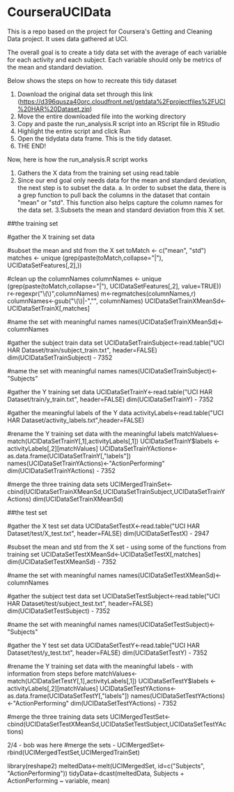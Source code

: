 CourseraUCIData
===============

This is a repo based on the project for Coursera's Getting and Cleaning Data project. It uses data gathered at UCI.

The overall goal is to create a tidy data set with the average of each variable for each activity and each subject. Each variable should only be metrics of the mean and standard deviation.

Below shows the steps on how to recreate this tidy dataset
 1. Download the original data set through this link (https://d396qusza40orc.cloudfront.net/getdata%2Fprojectfiles%2FUCI%20HAR%20Dataset.zip)
 2. Move the entire downloaded file into the working directory
 3. Copy and paste the run_analysis.R script into an RScript file in RStudio
 4. Highlight the entire script and click Run
 5. Open the tidydata data frame. This is the tidy dataset. 
 6. THE END!

Now, here is how the run_analysis.R script works
 1. Gathers the X data from the training set using read.table
 2. Since our end goal only needs data for the mean and standard deviation, the next step is to subset the data. 
  a. In order to subset the data, there is a grep function to pull back the columns in the dataset that contain "mean" or "std". 
This function also helps capture the column names for the data set. 
3.Subsets the mean and standard deviation from this X set. 


##the training set 

#gather the X training set data

#subset the mean and std from the X set
toMatch <- c("mean", "std")
matches <- unique (grep(paste(toMatch,collapse="|"), UCIDataSetFeatures[,2],))

#clean up the columnNames 
columnNames <- unique (grep(paste(toMatch,collapse="|"), UCIDataSetFeatures[,2], value=TRUE))
r<-regexpr("\\(\\)",columnNames)
m<-regmatches(columnNames,r)
columnNames<-gsub("\\(\\)|-","", columnNames)
UCIDataSetTrainXMeanSd<-UCIDataSetTrainX[,matches]


#name the set with meaningful names
names(UCIDataSetTrainXMeanSd)<-columnNames

#gather the subject train data set
UCIDataSetTrainSubject<-read.table("UCI HAR Dataset/train/subject_train.txt", header=FALSE)
dim(UCIDataSetTrainSubject) - 7352

#name the set with meaningful names
names(UCIDataSetTrainSubject)<-"Subjects"

#gather the Y training set data
UCIDataSetTrainY<-read.table("UCI HAR Dataset/train/y_train.txt", header=FALSE)
dim(UCIDataSetTrainY) - 7352

#gather the meaningful labels of the Y data
activityLabels<-read.table("UCI HAR Dataset/activity_labels.txt",header=FALSE)

#rename the Y training set data with the meaningful labels
matchValues<-match(UCIDataSetTrainY[,1],activityLabels[,1])
UCIDataSetTrainY$labels <- activityLabels[,2][matchValues]
UCIDataSetTrainYActions<-as.data.frame(UCIDataSetTrainY[,"labels"])
names(UCIDataSetTrainYActions)<-"ActionPerforming"
dim(UCIDataSetTrainYActions) - 7352

#merge the three training data sets
UCIMergedTrainSet<-cbind(UCIDataSetTrainXMeanSd,UCIDataSetTrainSubject,UCIDataSetTrainYActions)
dim(UCIDataSetTrainXMeanSd)

##the test set 

#gather the X test set data
UCIDataSetTestX<-read.table("UCI HAR Dataset/test/X_test.txt", header=FALSE)
dim(UCIDataSetTestX) - 2947

#subset the mean and std from the X set - using some of the functions from training set
UCIDataSetTestXMeanSd<-UCIDataSetTestX[,matches]
dim(UCIDataSetTestXMeanSd) - 7352

#name the set with meaningful names
names(UCIDataSetTestXMeanSd)<-columnNames

#gather the subject test data set
UCIDataSetTestSubject<-read.table("UCI HAR Dataset/test/subject_test.txt", header=FALSE)
dim(UCIDataSetTestSubject) - 7352

#name the set with meaningful names
names(UCIDataSetTestSubject)<-"Subjects"

#gather the Y test set data
UCIDataSetTestY<-read.table("UCI HAR Dataset/test/y_test.txt", header=FALSE)
dim(UCIDataSetTestY) - 7352

#rename the Y training set data with the meaningful labels - with information from steps before
matchValues<-match(UCIDataSetTestY[,1],activityLabels[,1])
UCIDataSetTestY$labels <- activityLabels[,2][matchValues]
UCIDataSetTestYActions<-as.data.frame(UCIDataSetTestY[,"labels"])
names(UCIDataSetTestYActions)<-"ActionPerforming"
dim(UCIDataSetTestYActions) - 7352

#merge the three training data sets
UCIMergedTestSet<-cbind(UCIDataSetTestXMeanSd,UCIDataSetTestSubject,UCIDataSetTestYActions)


2/4 - bob was here
#merge the sets - 
UCIMergedSet<-rbind(UCIMergedTestSet,UCIMergedTrainSet)


library(reshape2)
meltedData<-melt(UCIMergedSet, id=c("Subjects", "ActionPerforming"))
tidyData<-dcast(meltedData, Subjects + ActionPerforming ~ variable, mean)
